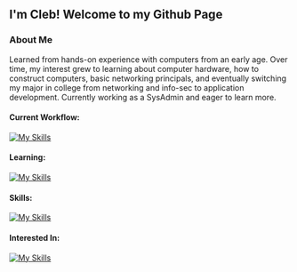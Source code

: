## I'm Cleb! Welcome to my Github Page

### About Me
Learned from hands-on experience with computers from an early age. Over time, my interest grew to learning about computer hardware, how to construct computers, basic networking principals, and eventually switching my major in college from networking and info-sec to application development. Currently working as a SysAdmin and eager to learn more. 


#### Current Workflow:
[![My Skills](https://skillicons.dev/icons?i=windows,powershell,linux,bash,neovim,obsidian)](https://skillicons.dev)

#### Learning:
[![My Skills](https://skillicons.dev/icons?i=powershell,dotnet,azure)](https://skillicons.dev)

#### Skills:
[![My Skills](https://skillicons.dev/icons?i=html,css,bootstrap,dotnet,mysql,php,js)](https://skillicons.dev)

#### Interested In:
[![My Skills](https://skillicons.dev/icons?i=py,nix,rust,go,docker)](https://skillicons.dev)
